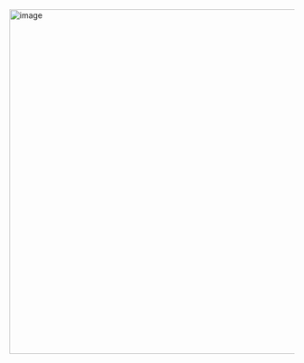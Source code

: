 <img width="609" alt="image" src="https://github.com/user-attachments/assets/28337a36-72c6-43f3-aa3b-325dd7c4c435">
